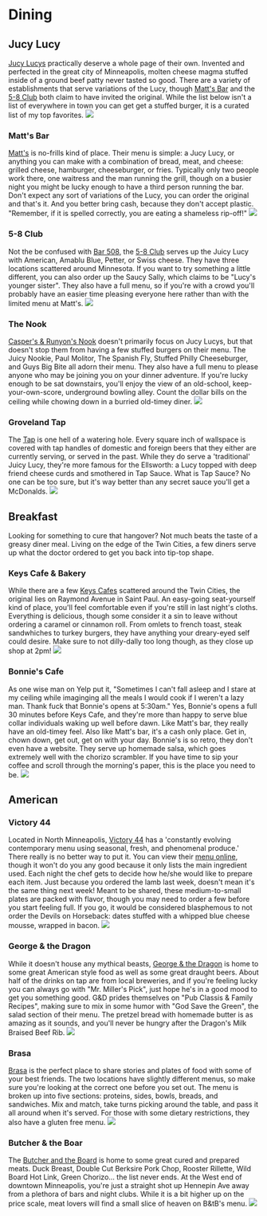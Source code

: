 # Dining

## Jucy Lucy

[Jucy Lucys](http://en.wikipedia.org/wiki/Jucy_Lucy) practically deserve a whole page of their own.  Invented and perfected in the great city of Minneapolis, molten cheese magma stuffed inside of a ground beef patty never tasted so good.  There are a variety of establishments that serve variations of the Lucy, though [Matt's Bar](http://mattsbar.com/) and the [5-8 Club](http://www.5-8club.com/) both claim to have invited the original.  While the list below isn't a list of everywhere in town you can get get a stuffed burger, it is a curated list of my top favorites.
![](img/jucylucy.jpg)

### Matt's Bar

[Matt's](http://mattsbar.com/) is no-frills kind of place.  Their menu is simple: a Jucy Lucy, or anything you can make with a combination of bread, meat, and cheese: grilled cheese, hamburger, cheeseburger, or fries.  Typically only two people work there, one waitress and the man running the grill, though on a busier night you might be lucky enough to have a third person running the bar.  Don't expect any sort of variations of the Lucy, you can order the original and that's it.  And you better bring cash, because they don't accept plastic.  "Remember, if it is spelled correctly, you are eating a shameless rip-off!"
![](img/matts_bar.jpg)

### 5-8 Club

Not the be confused with [Bar 508](http://www.bar508.com/), the [5-8 Club](http://www.5-8club.com/) serves up the Juicy Lucy with American, Amablu Blue, Petter, or Swiss cheese.  They have three locations scattered around Minnesota.  If you want to try something a little different, you can also order up the Saucy Sally, which claims to be "Lucy's younger sister".  They also have a full menu, so if you're with a crowd you'll probably have an easier time pleasing everyone here rather than with the limited menu at Matt's.
![](img/5-8.png)

### The Nook

[Casper's & Runyon's Nook](http://www.crnook.com/) doesn't primarily focus on Jucy Lucys, but that doesn't stop them from having a few stuffed burgers on their menu.  The Juicy Nookie, Paul Molitor, The Spanish Fly, Stuffed Philly Cheeseburger, and Guys Big Bite all adorn their menu.  They also have a full menu to please anyone who may be joining you on your dinner adventure.  If you're lucky enough to be sat downstairs, you'll enjoy the view of an old-school, keep-your-own-score, underground bowling alley.  Count the dollar bills on the ceiling while chowing down in a burried old-timey diner.
![](img/nook.png)

### Groveland Tap

The [Tap](http://www.grovelandtap.com/) is one hell of a watering hole.  Every square inch of wallspace is covered with tap handles of domestic and foreign beers that they either are currently serving, or served in the past.  While they do serve a 'traditional' Juicy Lucy, they're more famous for the Ellsworth: a Lucy topped with deep friend cheese curds and smothered in Tap Sauce.  What is Tap Sauce?  No one can be too sure, but it's way better than any secret sauce you'll get a McDonalds.
![](img/tap.png)

## Breakfast

Looking for something to cure that hangover?  Not much beats the taste of a greasy diner meal.  Living on the edge of the Twin Cities, a few diners serve up what the doctor ordered to get you back into tip-top shape.

### Keys Cafe & Bakery

While there are a few [Keys Cafes](http://www.keyscafe.com/) scattered around the Twin Cities, the original lies on Raymond Avenue in Saint Paul.  An easy-going seat-yourself kind of place, you'll feel comfortable even if you're still in last night's cloths.  Everything is delicious, though some consider it a sin to leave without ordering a caramel or cinnamon roll.  From omlets to french toast, steak sandwhiches to turkey burgers, they have anything your dreary-eyed self could desire.  Make sure to not dilly-dally too long though, as they close up shop at 2pm!
![](img/keys.png)

### Bonnie's Cafe

As one wise man on Yelp put it, "Sometimes I can't fall asleep and I stare at my ceiling while imaginging all the meals I would cook if I weren't a lazy man. Thank fuck that Bonnie's opens at 5:30am."  Yes, Bonnie's opens a full 30 minutes before Keys Cafe, and they're more than happy to serve blue collar individuals waking up well before dawn.  Like Matt's bar, they really have an old-timey feel.  Also like Matt's bar, it's a cash only place.  Get in, chown down, get out, get on with your day.  Bonnie's is so retro, they don't even have a website.  They serve up homemade salsa, which goes extremely well with the chorizo scrambler.  If you have time to sip your coffee and scroll through the morning's paper, this is the place you need to be.
![](img/bonnies.jpg)

## American

### Victory 44

Located in North Minneapolis, [Victory 44](http://www.victory-44.com/#!home/mainPage) has a 'constantly evolving contemporary menu using seasonal, fresh, and phenomenal produce.'  There really is no better way to put it.  You can view their [menu online](http://www.victory-44.com/#!menu/cfpj), though it won't do you any good because it only lists the main ingredient used.  Each night the chef gets to decide how he/she would like to prepare each item.  Just because you ordered the lamb last week, doesn't mean it's the same thing next week!  Meant to be shared, these medium-to-small plates are packed with flavor, though you may need to order a few before you start feeling full.  If you go, it would be considered blasphemous to not order the Devils on Horseback: dates stuffed with a whipped blue cheese mousse, wrapped in bacon.
![](img/victory44.jpg)

### George & the Dragon

While it doesn't house any mythical beasts, [George & the Dragon](http://www.ganddpub.com/) is home to some great American style food as well as some great draught beers.  About half of the drinks on tap are from local breweries, and if you're feeling lucky you can always go with "Mr. Miller's Pick", just hope he's in a good mood to get you something good.  G&D prides themselves on "Pub Classis & Family Recipes", making sure to mix in some humor with "God Save the Green", the salad section of their menu.  The pretzel bread with homemade butter is as amazing as it sounds, and you'll never be hungry after the Dragon's Milk Braised Beef Rib.
![](img/gandd2.png)

### Brasa

[Brasa](http://www.brasa.us/) is the perfect place to share stories and plates of food with some of your best friends.  The two locations have slightly different menus, so make sure you're looking at the correct one before you set out.  The menu is broken up into five sections: proteins, sides, bowls, breads, and sandwiches.  Mix and match, take turns picking around the table, and pass it all around when it's served.  For those with some dietary restrictions, they also have a gluten free menu.
![](img/brasa.png)

### Butcher & the Boar

The [Butcher and the Board](http://butcherandtheboar.com/) is home to some great cured and prepared meats.  Duck Breast, Double Cut Berksire Pork Chop, Rooster Rillette, Wild Board Hot Link, Green Chorizo... the list never ends.  At the West end of downtown Minneapolis, you're just a straight shot up Hennepin Ave away from a plethora of bars and night clubs.  While it is a bit higher up on the price scale, meat lovers will find a small slice of heaven on B&tB's menu.
![](img/bandtb.png)
